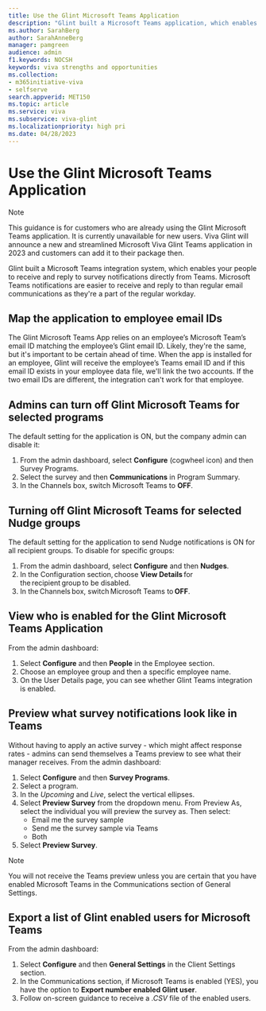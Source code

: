 ```yaml
---
title: Use the Glint Microsoft Teams Application 
description: "Glint built a Microsoft Teams application, which enables employees to receive and reply to survey notifications directly from Teams."
ms.author: SarahBerg
author: SarahAnneBerg
manager: pamgreen
audience: admin
f1.keywords: NOCSH
keywords: viva strengths and opportunities
ms.collection:  
- m365initiative-viva
- selfserve 
search.appverid: MET150 
ms.topic: article
ms.service: viva
ms.subservice: viva-glint
ms.localizationpriority: high pri
ms.date: 04/28/2023
---
```


# Use the Glint Microsoft Teams Application 

>[!NOTE]
> This guidance is for customers who are already using the Glint Microsoft Teams application. It is currently unavailable for new users. Viva Glint will announce a new and streamlined Microsoft Viva Glint Teams application in 2023 and customers can add it to their package then.

Glint built a Microsoft Teams integration system, which enables your people to receive and reply to survey notifications directly from Teams. Microsoft Teams notifications are easier to receive and reply to than regular email communications as they're a part of the regular workday.  

## Map the application to employee email IDs 

The Glint Microsoft Teams App relies on an employee’s Microsoft Team’s email ID matching the employee’s Glint email ID. Likely, they're the same, but it's important to be certain ahead of time. When the app is installed for an employee, Glint will receive the employee’s Teams email ID and if this email ID exists in your employee data file, we'll link the two accounts. If the two email IDs are different, the integration can't work for that employee.  

## Admins can turn off Glint Microsoft Teams for selected programs 

The default setting for the application is ON, but the company admin can disable it: 

1. From the admin dashboard, select **Configure** (cogwheel icon) and then Survey Programs. 
2. Select the survey and then **Communications** in Program Summary.  
3. In the Channels box, switch Microsoft Teams to **OFF**.  

## Turning off Glint Microsoft Teams for selected Nudge groups 

The default setting for the application to send Nudge notifications is ON for all recipient groups. To disable for specific groups:   

1. From the admin dashboard, select **Configure** and then **Nudges**. 
2. In the Configuration section, choose **View Details** for the recipient group to be disabled.  
3. In the Channels box, switch Microsoft Teams to **OFF**.   

## View who is enabled for the Glint Microsoft Teams Application 

From the admin dashboard:  

1. Select **Configure** and then **People** in the Employee section.  
2. Choose an employee group and then a specific employee name.  
3. On the User Details page, you can see whether Glint Teams integration is enabled. 

## Preview what survey notifications look like in Teams 

Without having to apply an active survey - which might affect response rates - admins can send themselves a Teams preview to see what their manager receives. From the admin dashboard:  

1. Select **Configure** and then **Survey Programs**. 
2. Select a program.  
3. In the *Upcoming* and *Live*, select the vertical ellipses.  
4. Select **Preview Survey** from the dropdown menu. From Preview As, select the individual you will preview the survey as. Then select:
   - Email me the survey sample 
   - Send me the survey sample via Teams 
   - Both 
5. Select **Preview Survey**.   

>[!NOTE]
> You will not receive the Teams preview unless you are certain that you have enabled Microsoft Teams in the Communications section of General Settings. 

## Export a list of Glint enabled users for Microsoft Teams 

From the admin dashboard:  

1. Select **Configure** and then **General Settings** in the Client Settings section.  
2. In the Communications section, if Microsoft Teams is enabled (YES), you have the option to **Export number enabled Glint user**.  
3. Follow on-screen guidance to receive a *.CSV* file of the enabled users. 
